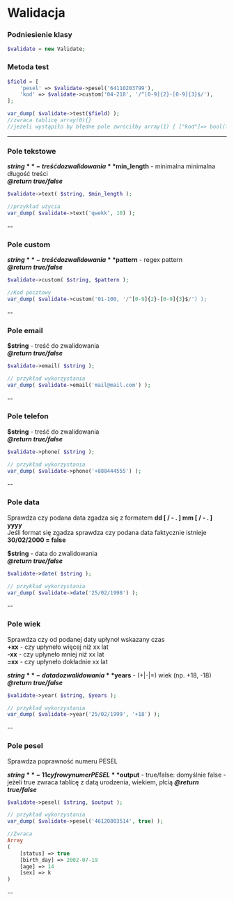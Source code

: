# Walidacja

### Podniesienie klasy

```php
$validate = new Validate;
```

### Metoda test

```php
$field = [
	'pesel' => $validate->pesel('64110203799'),
    'kod' => $validate->custom('04-218', '/^[0-9]{2}-[0-9]{3}$/'),
];

var_dump( $validate->test($field) );
//zwraca tablicę array(0){}
//jeżeli wystąpiło by błędne pole zwróciłby array(1) { ["kod"]=> bool(false) }
```
---



### Pole tekstowe
    
**$string** - treść do zwalidowania  
**$min_length** - minimalna minimalna długość treści  
***@return true/false***

```php
$validate->text( $string, $min_length );

//przykład użycia
var_dump( $validate->text('qwekk', 10) );
```
--


### Pole custom

**$string** - treść do zwalidowania  
**$pattern** - regex pattern  
***@return true/false***

```php
$validate->custom( $string, $pattern );

//Kod pocztowy
var_dump( $validate->custom('01-100, '/^[0-9]{2}-[0-9]{3}$/') );
```
--


### Pole email

**$string** - treść do zwalidowania  
***@return true/false***

```php
$validate->email( $string );

// przykład wykorzystania
var_dump( $validate->email('mail@mail.com') );
```
--


### Pole telefon

**$string** - treść do zwalidowania  
***@return true/false***

```php
$validate->phone( $string );

// przykład wykorzystania
var_dump( $validate->phone('+888444555') );
```
--


### Pole data

Sprawdza czy podana data zgadza się z formatem **dd [ / - . ] mm [ / - . ] yyyy**  
Jeśli format się zgadza sprawdza czy podana data faktycznie istnieje **30/02/2000 = false**

**$string** - data do zwalidowania  
***@return true/false***

```php
$validate->date( $string );

// przykład wykorzystania
var_dump( $validate->date('25/02/1998') );
```
--


### Pole wiek

Sprawdza czy od podanej daty upłynoł wskazany czas  
**+xx** - czy upłyneło więcej niż xx lat  
**-xx** - czy upłyneło mniej niż xx lat  
**=xx** - czy upłyneło dokładnie xx lat

**$string** - data do zwalidowania  
**$years** - (+|-|=) wiek (np. +18, -18)  
***@return true/false***

```php
$validate->year( $string, $years );

// przykład wykorzystania
var_dump( $validate->year('25/02/1999', '+18') );
```
--


### Pole pesel

Sprawdza poprawność numeru PESEL

**$string** - 11 cyfrowy numer PESEL
**$output** - true/false: domyślnie false - jeżeli true zwraca tablicę z datą urodzenia, wiekiem, płcią
***@return true/false***

```php
$validate->pesel( $string, $output );

// przykład wykorzystania
var_dump( $validate->pesel('46120803514', true) );

//Zwraca
Array
(
	[status] => true
	[birth_day] => 2002-07-19
	[age] => 14
	[sex] => k
)
```
--